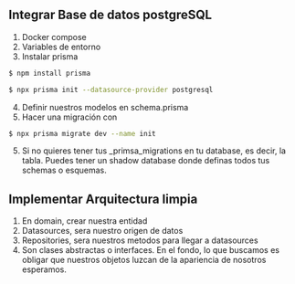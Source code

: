 ## Integrar Base de datos postgreSQL

1.  Docker compose
2. Variables de entorno
3. Instalar prisma
```bash
$ npm install prisma 
```
```bash
$ npx prisma init --datasource-provider postgresql
```
4. Definir nuestros modelos en schema.prisma
5. Hacer una migración con
```bash
$ npx prisma migrate dev --name init
```

5. Si no quieres tener tus _primsa_migrations en tu database, es decir, la tabla. Puedes tener un shadow database donde definas todos tus schemas o esquemas.



## Implementar Arquitectura limpia
1. En domain, crear nuestra entidad
2. Datasources, sera nuestro origen de datos
3. Repositories, sera nuestros metodos para llegar a datasources
4. Son clases abstractas o interfaces. En el fondo, lo que buscamos es obligar que nuestros objetos luzcan de la apariencia de nosotros esperamos.

